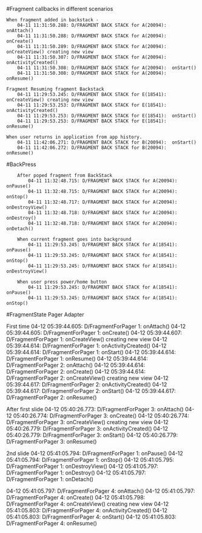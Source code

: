#Fragment callbacks in different scenarios 

	When fragment added in backstack - 
		04-11 11:31:50.288: D/FRAGMENT BACK STACK for A(20094):  onAttach()
		04-11 11:31:50.288: D/FRAGMENT BACK STACK for A(20094):  onCreate()
		04-11 11:31:50.289: D/FRAGMENT BACK STACK for A(20094):  onCreateView() creating new view
		04-11 11:31:50.307: D/FRAGMENT BACK STACK for A(20094):  onActivityCreated()
		04-11 11:31:50.308: D/FRAGMENT BACK STACK for A(20094):  onStart()
		04-11 11:31:50.308: D/FRAGMENT BACK STACK for A(20094):  onResume()

	Fragment Resuming fragment Backstack
		04-11 11:29:53.245: D/FRAGMENT BACK STACK for E(18541):  onCreateView() creating new view
		04-11 11:29:53.253: D/FRAGMENT BACK STACK for E(18541):  onActivityCreated()
		04-11 11:29:53.253: D/FRAGMENT BACK STACK for E(18541):  onStart()
		04-11 11:29:53.253: D/FRAGMENT BACK STACK for E(18541):  onResume()

	When user returns in application from app history.
		04-11 11:42:06.271: D/FRAGMENT BACK STACK for B(20094):  onStart()
		04-11 11:42:06.272: D/FRAGMENT BACK STACK for B(20094):  onResume()



#BackPress

		After poped fragment from BackStack
			04-11 11:32:48.715: D/FRAGMENT BACK STACK for A(20094):  onPause()
			04-11 11:32:48.715: D/FRAGMENT BACK STACK for A(20094):  onStop()
			04-11 11:32:48.717: D/FRAGMENT BACK STACK for A(20094):  onDestroyView()
			04-11 11:32:48.718: D/FRAGMENT BACK STACK for A(20094):  onDestroy()
			04-11 11:32:48.718: D/FRAGMENT BACK STACK for A(20094):  onDetach()
		
		When current fragment goes into background 
			04-11 11:29:53.245: D/FRAGMENT BACK STACK for A(18541):  onPause()
			04-11 11:29:53.245: D/FRAGMENT BACK STACK for A(18541):  onStop()
			04-11 11:29:53.245: D/FRAGMENT BACK STACK for A(18541):  onDestroyView()

		When user press power/home button
			04-11 11:29:53.245: D/FRAGMENT BACK STACK for A(18541):  onPause()
			04-11 11:29:53.245: D/FRAGMENT BACK STACK for A(18541):  onStop()



#FragmentState Pager Adapter

First time
04-12 05:39:44.605: D/FragmentForPager  1:  onAttach()
04-12 05:39:44.605: D/FragmentForPager  1:  onCreate()
04-12 05:39:44.607: D/FragmentForPager  1:  onCreateView() creating new view
04-12 05:39:44.614: D/FragmentForPager  1:  onActivityCreated()
04-12 05:39:44.614: D/FragmentForPager  1:  onStart()
04-12 05:39:44.614: D/FragmentForPager  1:  onResume()
04-12 05:39:44.614: D/FragmentForPager  2:  onAttach()
04-12 05:39:44.614: D/FragmentForPager  2:  onCreate()
04-12 05:39:44.614: D/FragmentForPager  2:  onCreateView() creating new view
04-12 05:39:44.617: D/FragmentForPager  2:  onActivityCreated()
04-12 05:39:44.617: D/FragmentForPager  2:  onStart()
04-12 05:39:44.617: D/FragmentForPager  2:  onResume()


 After first slide
04-12 05:40:26.773: D/FragmentForPager  3:  onAttach()
04-12 05:40:26.774: D/FragmentForPager  3:  onCreate()
04-12 05:40:26.774: D/FragmentForPager  3:  onCreateView() creating new view
04-12 05:40:26.779: D/FragmentForPager  3:  onActivityCreated()
04-12 05:40:26.779: D/FragmentForPager  3:  onStart()
04-12 05:40:26.779: D/FragmentForPager  3:  onResume()


2nd slide
04-12 05:41:05.794: D/FragmentForPager  1:  onPause()
04-12 05:41:05.794: D/FragmentForPager  1:  onStop()
04-12 05:41:05.795: D/FragmentForPager  1:  onDestroyView()
04-12 05:41:05.797: D/FragmentForPager  1:  onDestroy()
04-12 05:41:05.797: D/FragmentForPager  1:  onDetach()

04-12 05:41:05.797: D/FragmentForPager  4:  onAttach()
04-12 05:41:05.797: D/FragmentForPager  4:  onCreate()
04-12 05:41:05.798: D/FragmentForPager  4:  onCreateView() creating new view
04-12 05:41:05.803: D/FragmentForPager  4:  onActivityCreated()
04-12 05:41:05.803: D/FragmentForPager  4:  onStart()
04-12 05:41:05.803: D/FragmentForPager  4:  onResume()

